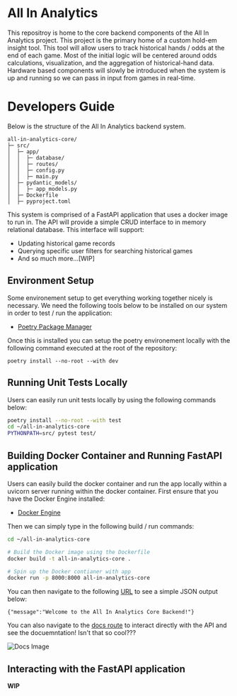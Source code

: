 # All In Analytics
This repositroy is home to the core backend components of the All In Analytics project. This project is the primary home of a custom hold-em insight tool. This tool will allow users to track historical hands / odds at the end of each game. Most of the initial logic will be centered around odds calculations, visualization, and the aggregation of historical-hand data. Hardware based components will slowly be introduced when the system is up and running so we can pass in input from games in real-time.

# Developers Guide

Below is the structure of the All In Analytics  backend system.

```
all-in-analytics-core/
├─ src/
│  ├─ app/
│  │  ├─ database/
│  │  ├─ routes/
│  │  ├─ config.py
│  │  ├─ main.py
│  ├─ pydantic_models/
│  │  ├─ app_models.py
│  ├─ Dockerfile
│  ├─ pyproject.toml
```
This system is comprised of a FastAPI application that uses a docker image to run in. The API will provide a simple CRUD interface to in memory relational database. This interface will support:

- Updating historical game records
- Querying specific user filters for searching historical games
- And so much more...[WIP]

## Environment Setup

Some environement setup to get everything working together nicely is necessary. We need the following tools below to be installed on our system in order to test / run the application:

- [Poetry Package Manager](https://python-poetry.org/docs/)

Once this is installed you can setup the poetry environement locally with the following command executed at the root of the repository:

`poetry install --no-root --with dev`

## Running Unit Tests Locally

Users can easily run unit tests locally by using the following commands below:

```bash
poetry install --no-root --with test
cd ~/all-in-analytics-core
PYTHONPATH=src/ pytest test/
```

## Building Docker Container and Running FastAPI application

Users can easily build the docker container and run the app locally within a uvicorn server running within the docker container. First ensure that you have the Docker Engine installed:

- [Docker Engine](https://docs.docker.com/engine/install/ubuntu/)

Then we can simply type in the following build / run commands:

```bash
cd ~/all-in-analytics-core

# Build the Docker image using the Dockerfile
docker build -t all-in-analytics-core .

# Spin up the Docker contianer with app
docker run -p 8000:8000 all-in-analytics-core
```

You can then navigate to the following [URL](http://localhost:8000/) to see a simple JSON output below:

```
{"message":"Welcome to the All In Analytics Core Backend!"}
```
You can also navigate to the [docs route](http://localhost:8000/docs) to interact directly with the API and see the docuemntation! Isn't that so cool???

![Docs Image](docs/image/docs_page_screenshot.png)


## Interacting with the FastAPI application
**WIP**
